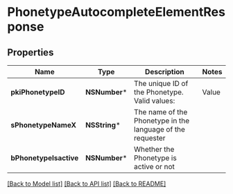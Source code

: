 # PhonetypeAutocompleteElementResponse

## Properties
Name | Type | Description | Notes
------------ | ------------- | ------------- | -------------
**pkiPhonetypeID** | **NSNumber*** | The unique ID of the Phonetype.  Valid values:  |Value|Description| |-|-| |1|Office| |2|Home| |3|Mobile| |4|Fax| |5|Pager| |6|Toll Free| | 
**sPhonetypeNameX** | **NSString*** | The name of the Phonetype in the language of the requester | 
**bPhonetypeIsactive** | **NSNumber*** | Whether the Phonetype is active or not | 

[[Back to Model list]](../README.md#documentation-for-models) [[Back to API list]](../README.md#documentation-for-api-endpoints) [[Back to README]](../README.md)


